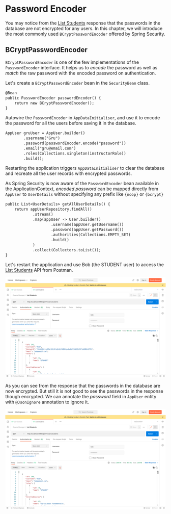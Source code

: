 
# Password Encoder

You may notice from the [List Students](http://localhost:8080/api/v1/users/students) response that the passwords in the database are not encrypted for any users. In this chapter, we will introduce the most commonly used `BCryptPasswordEncoder` offered by Spring Security.

## BCryptPasswordEncoder

`BCryptPasswordEncoder` is one of the few implementations of the `PasswordEncoder` interface. It helps us to *encode* the password as well as *match* the raw password with the encoded password on authentication.

Let's create a `BCryptPasswordEncoder` bean in the `SecurityBean` class.

```
@Bean  
public PasswordEncoder passwordEncoder() {  
    return new BCryptPasswordEncoder();  
}
```

Autowire the `PasswordEncoder` in `AppDataInitialiser`, and use it to encode the password for all the users before saving it in the database.

```
AppUser gruUser = AppUser.builder()  
        .username("Gru")  
        .password(passwordEncoder.encode("password"))  
        .email("gru@email.com")  
        .roles(Collections.singleton(instructorRole))  
        .build();
```

Restarting the application triggers `AppDataInitialiser` to clear the database and recreate all the user records with encrypted passwords.

As Spring Security is now aware of the `PasswordEncoder` bean available in the ApplicationContext, *encoded password* can be mapped directly from `AppUser` to `UserDetails` without specifying any prefix like `{noop}` or `{bcrypt}`

```
public List<UserDetails> getAllUserDetails() {  
    return appUserRepository.findAll()  
            .stream()  
            .map(appUser -> User.builder()  
                    .username(appUser.getUsername())  
                    .password(appUser.getPassword())  
                    .authorities(Collections.EMPTY_SET)  
                    .build()  
            )  
            .collect(Collectors.toList());  
}
```

Let's restart the application and use Bob (the STUDENT user) to access the [List Students](http://localhost:8080/api/v1/users/students) API from Postman.

![Passwords encrypted - List Students API](./assets/password_encoded.png)

As you can see from the response that the passwords in the database are now encrypted. But still it is not good to see the passwords in the response though encrypted. We can annotate the *password* field in `AppUser` entity with `@JsonIgnore` annotation to ignore it.

![Passwords ignored - List Students API](./assets/password_ignored.png)
